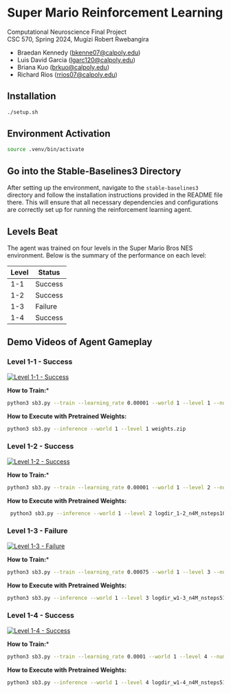 # Super Mario Reinforcement Learning

Computational Neuroscience Final Project \
CSC 570, Spring 2024, Mugizi Robert Rwebangira

- Braedan Kennedy ([bkenne07@calpoly.edu](mailto:bkenne07@calpoly.edu))
- Luis David Garcia ([lgarc120@calpoly.edu](mailto:lgarc120@calpoly.edu))
- Briana Kuo ([brkuo@calpoly.edu](mailto:brkuo@calpoly.edu))
- Richard Rios ([rrios07@calpoly.edu](mailto:rrios07@calpoly.edu))

## Installation

```bash
./setup.sh
```

## Environment Activation

```bash
source .venv/bin/activate
```

## Go into the Stable-Baselines3 Directory

After setting up the environment, navigate to the `stable-baselines3` directory and follow the installation instructions provided in the README file there. This will ensure that all necessary dependencies and configurations are correctly set up for running the reinforcement learning agent.

## Levels Beat

The agent was trained on four levels in the Super Mario Bros NES environment. Below is the summary of the performance on each level:

| Level | Status   |
|-------|----------|
| 1-1   | Success  |
| 1-2   | Success  |
| 1-3   | Failure  |
| 1-4   | Success  |


## Demo Videos of Agent Gameplay

### Level 1-1 - Success

[![Level 1-1 - Success](https://github.com/kennedyengineering/SuperMarioRL/assets/87344382/fa0c8bd3-d0eb-4a41-b467-651c9d1fc71e)](https://github.com/kennedyengineering/SuperMarioRL/assets/87344382/fa0c8bd3-d0eb-4a41-b467-651c9d1fc71e)

**How to Train:***

```bash
python3 sb3.py --train --learning_rate 0.00001 --world 1 --level 1 --num_time_steps 4000000 logdir_w1-1_n4M_nsteps512_lr00001
```

**How to Execute with Pretrained Weights:**

```bash
python3 sb3.py --inference --world 1 --level 1 weights.zip
```

### Level 1-2 - Success

[![Level 1-2 - Success](https://github.com/kennedyengineering/SuperMarioRL/assets/87344382/5b0c314f-32a0-4e38-b5aa-d1c1733e3da4)](https://github.com/kennedyengineering/SuperMarioRL/assets/87344382/5b0c314f-32a0-4e38-b5aa-d1c1733e3da4)

**How to Train:***

```bash
python3 sb3.py --train --learning_rate 0.00001 --world 1 --level 2 --num_time_steps 4000000 --n_steps 1024 logdir_1-2_n4M_nsteps1024_lr0001
```

**How to Execute with Pretrained Weights:**

```bash
 python3 sb3.py --inference --world 1 --level 2 logdir_1-2_n4M_nsteps1024_lr0001/models/best_model.zip
```

### Level 1-3 - Failure

[![Level 1-3 - Failure](https://github.com/kennedyengineering/SuperMarioRL/assets/87344382/322a0cd5-12b7-4f10-a1c0-208eb2e7c3a7)](https://github.com/kennedyengineering/SuperMarioRL/assets/87344382/322a0cd5-12b7-4f10-a1c0-208eb2e7c3a7)

**How to Train:***

```bash
python3 sb3.py --train --learning_rate 0.00075 --world 1 --level 3 --num_time_steps 4000000 logdir_w1-3_n4M_nsteps512_lr000075
```

**How to Execute with Pretrained Weights:**

```bash
python3 sb3.py --inference --world 1 --level 3 logdir_w1-3_n4M_nsteps512_lr000075/models/best_model.zip
```

### Level 1-4 - Success

[![Level 1-4 - Success](https://github.com/kennedyengineering/SuperMarioRL/assets/87344382/18ce0a3d-9b4d-402a-89f4-cd432b8f2ea7)](https://github.com/kennedyengineering/SuperMarioRL/assets/87344382/18ce0a3d-9b4d-402a-89f4-cd432b8f2ea7)

**How to Train:***

```bash
python3 sb3.py --train --learning_rate 0.0001 --world 1 --level 4 --num_time_steps 4000000 logdir_w1-4_n4M_nsteps512_lr00001
```

**How to Execute with Pretrained Weights:**

```bash
python3 sb3.py --inference --world 1 --level 4 logdir_w1-4_n4M_nsteps512_lr00001/models/best_model.zip
```
